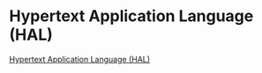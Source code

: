 # Hypertext Application Language (HAL)

[Hypertext Application Language (HAL)](http://stateless.co/hal_specification.html)
